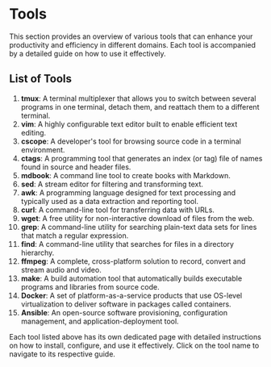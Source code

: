 # Tools

This section provides an overview of various tools that can enhance your productivity and efficiency in different domains. Each tool is accompanied by a detailed guide on how to use it effectively.

## List of Tools

1. **tmux**: A terminal multiplexer that allows you to switch between several programs in one terminal, detach them, and reattach them to a different terminal.
2. **vim**: A highly configurable text editor built to enable efficient text editing.
3. **cscope**: A developer's tool for browsing source code in a terminal environment.
4. **ctags**: A programming tool that generates an index (or tag) file of names found in source and header files.
5. **mdbook**: A command line tool to create books with Markdown.
6. **sed**: A stream editor for filtering and transforming text.
7. **awk**: A programming language designed for text processing and typically used as a data extraction and reporting tool.
8. **curl**: A command-line tool for transferring data with URLs.
9. **wget**: A free utility for non-interactive download of files from the web.
10. **grep**: A command-line utility for searching plain-text data sets for lines that match a regular expression.
11. **find**: A command-line utility that searches for files in a directory hierarchy.
12. **ffmpeg**: A complete, cross-platform solution to record, convert and stream audio and video.
13. **make**: A build automation tool that automatically builds executable programs and libraries from source code.
14. **Docker**: A set of platform-as-a-service products that use OS-level virtualization to deliver software in packages called containers.
15. **Ansible**: An open-source software provisioning, configuration management, and application-deployment tool.

Each tool listed above has its own dedicated page with detailed instructions on how to install, configure, and use it effectively. Click on the tool name to navigate to its respective guide.
